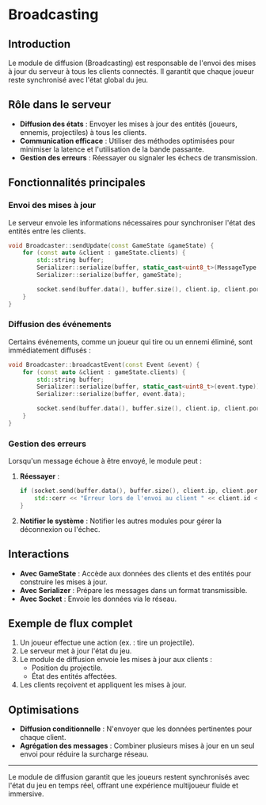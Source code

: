 # Broadcasting

## Introduction

Le module de diffusion (Broadcasting) est responsable de l'envoi des mises à jour du serveur à tous les clients connectés. Il garantit que chaque joueur reste synchronisé avec l'état global du jeu.

## Rôle dans le serveur

- **Diffusion des états** : Envoyer les mises à jour des entités (joueurs, ennemis, projectiles) à tous les clients.
- **Communication efficace** : Utiliser des méthodes optimisées pour minimiser la latence et l'utilisation de la bande passante.
- **Gestion des erreurs** : Réessayer ou signaler les échecs de transmission.

## Fonctionnalités principales

### Envoi des mises à jour

Le serveur envoie les informations nécessaires pour synchroniser l'état des entités entre les clients.

```cpp
void Broadcaster::sendUpdate(const GameState &gameState) {
    for (const auto &client : gameState.clients) {
        std::string buffer;
        Serializer::serialize(buffer, static_cast<uint8_t>(MessageType::UPDATE_CLIENTS));
        Serializer::serialize(buffer, gameState);

        socket.send(buffer.data(), buffer.size(), client.ip, client.port);
    }
}
```

### Diffusion des événements

Certains événements, comme un joueur qui tire ou un ennemi éliminé, sont immédiatement diffusés :

```cpp
void Broadcaster::broadcastEvent(const Event &event) {
    for (const auto &client : gameState.clients) {
        std::string buffer;
        Serializer::serialize(buffer, static_cast<uint8_t>(event.type));
        Serializer::serialize(buffer, event.data);

        socket.send(buffer.data(), buffer.size(), client.ip, client.port);
    }
}
```

### Gestion des erreurs

Lorsqu'un message échoue à être envoyé, le module peut :

1. **Réessayer** :
   ```cpp
   if (socket.send(buffer.data(), buffer.size(), client.ip, client.port) != sf::Socket::Done) {
       std::cerr << "Erreur lors de l'envoi au client " << client.id << std::endl;
   }
   ```

2. **Notifier le système** :
   Notifier les autres modules pour gérer la déconnexion ou l'échec.

## Interactions

- **Avec GameState** : Accède aux données des clients et des entités pour construire les mises à jour.
- **Avec Serializer** : Prépare les messages dans un format transmissible.
- **Avec Socket** : Envoie les données via le réseau.

## Exemple de flux complet

1. Un joueur effectue une action (ex. : tire un projectile).
2. Le serveur met à jour l'état du jeu.
3. Le module de diffusion envoie les mises à jour aux clients :
   - Position du projectile.
   - État des entités affectées.
4. Les clients reçoivent et appliquent les mises à jour.

## Optimisations

- **Diffusion conditionnelle** : N'envoyer que les données pertinentes pour chaque client.
- **Agrégation des messages** : Combiner plusieurs mises à jour en un seul envoi pour réduire la surcharge réseau.

---

Le module de diffusion garantit que les joueurs restent synchronisés avec l'état du jeu en temps réel, offrant une expérience multijoueur fluide et immersive.

